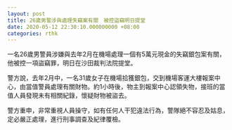 ```yaml
---
layout: post
title: 26歲男警涉與處理失竊案有關　被控盜竊明日提堂
date: 2020-05-12 22:30:10.000000000 +08:00
categories: rthk
---
```


一名26歲男警員涉嫌與去年2月在機場處理一個有5萬元現金的失竊銀包案有關，他被控一項盜竊罪，明日在沙田裁判法院提堂。

警方說，去年2月中，一名31歲女子在機場拾獲銀包，交到機場客運大樓報案中心，由當值警員處理有關財物。約1小時後，物主到報案中心認領失物，接班的當值人員發現未有相關紀錄，懷疑財物被盜去。

警方重申，非常重視人員操守，如有任何人干犯違法行為，警隊絕不容忍及姑息，定必嚴正處理，進行刑事調查及紀律覆檢。
